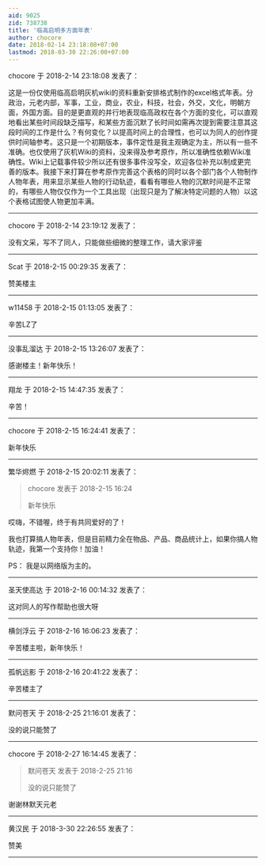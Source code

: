 ```yaml
---
aid: 9025
zid: 738738
title: '临高启明多方面年表'
author: chocore
date: 2018-02-14 23:18:08+07:00
lastmod: 2018-03-30 22:26:00+07:00
---
```


chocore 于 2018-2-14 23:18:08 发表了：

这是一份仅使用临高启明灰机wiki的资料重新安排格式制作的excel格式年表。分政治，元老内部，军事，工业，商业，农业，科技，社会，外交，文化，明朝方面，外国方面。目的是更直观的并行地表现临高政权在各个方面的变化，可以直观地看出某些时间段缺乏描写，和某些方面沉默了长时间如需再次提到需要注意其这段时间的工作是什么？有何变化？以提高时间上的合理性，也可以为同人的创作提供时间轴参考。这只是一个初期版本，事件定性是我主观确定为主，所以有一些不准确。也仅使用了灰机Wiki的资料，没来得及参考原作，所以准确性依赖Wiki准确性。Wiki上记载事件较少所以还有很多事件没写全，欢迎各位补充以制成更完善的版本。我接下来打算在参考原作完善这个表格的同时以各个部门各个人物制作人物年表，用来显示某些人物的行动轨迹，看看有哪些人物的沉默时间是不正常的，有哪些人物仅仅作为一个工具出现（出现只是为了解决特定问题的人物）以这个表格试图使人物更加丰满。

---------

chocore 于 2018-2-14 23:19:12 发表了：

没有文采，写不了同人，只能做些细微的整理工作，请大家评鉴

---------

Scat 于 2018-2-15 00:29:35 发表了：

赞美楼主

---------

w11458 于 2018-2-15 01:13:05 发表了：

辛苦LZ了

---------

没事乱溜达 于 2018-2-15 13:26:07 发表了：

感谢楼主！新年快乐！

---------

翔龙 于 2018-2-15 14:47:35 发表了：

辛苦！

---------

chocore 于 2018-2-15 16:24:41 发表了：

新年快乐

---------

繁华烬燃 于 2018-2-15 20:02:11 发表了：

> chocore 发表于 2018-2-15 16:24
> 
> 新年快乐



 哎嗨，不错喔，终于有共同爱好的了！

我也打算搞人物年表，但是目前精力全在物品、产品、商品统计上，如果你搞人物轨迹，我第一个支持你！加油！

PS： 我是以网络版为主的。

---------

圣天使高达 于 2018-2-16 00:14:32 发表了：

这对同人的写作帮助也很大呀

---------

横剑浮云 于 2018-2-16 16:06:23 发表了：

辛苦楼主啦，新年快乐！

---------

孤帆远影 于 2018-2-16 20:41:22 发表了：

辛苦楼主了

---------

默问苍天 于 2018-2-25 21:16:01 发表了：

没的说只能赞了

---------

chocore 于 2018-2-27 16:14:45 发表了：

> 默问苍天 发表于 2018-2-25 21:16
> 
> 没的说只能赞了



谢谢林默天元老

---------

黄汉民 于 2018-3-30 22:26:55 发表了：

赞美

---------

